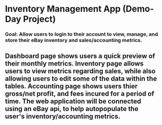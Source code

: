 # Inventory Management App (Demo-Day Project)

### Goal: Allow users to login to their account to view, manage, and store their eBay inventory and sales/accounting metrics.

## Dashboard page shows users a quick preview of their monthly metrics. Inventory page allows users to view metrics regarding sales, while also allowing users to edit some of the data within the tables. Accounting page shows users thier gross/net profit, and fees incured for a period of time. The web application will be connected using an eBay api, to help autopopulate the user's inventory/accounting metrics. 
